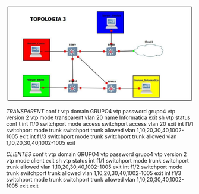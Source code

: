 ![This is a alt text.](../pictures/topologia3.png "Topologia completa")

*TRANSPARENT*
conf t
vtp domain GRUPO4
vtp password grupo4
vtp version 2
vtp mode transparent
vlan 20
name Informatica
exit
sh vtp status
conf t
int f1/0
switchport mode access
switchport access vlan 20
exit
int f1/1
switchport mode trunk
switchport trunk allowed vlan 1,10,20,30,40,1002-1005
exit
int f1/3
switchport mode trunk
switchport trunk allowed vlan 1,10,20,30,40,1002-1005
exit

*CLIENTES*
conf t
vtp domain GRUPO4
vtp password grupo4
vtp version 2
vtp mode client
exit
sh vtp status
int f1/1
switchport mode trunk
switchport trunk allowed vlan 1,10,20,30,40,1002-1005
exit
int f1/2
switchport mode trunk
switchport trunk allowed vlan 1,10,20,30,40,1002-1005
exit
int f1/3
switchport mode trunk
switchport trunk allowed vlan 1,10,20,30,40,1002-1005
exit
exit